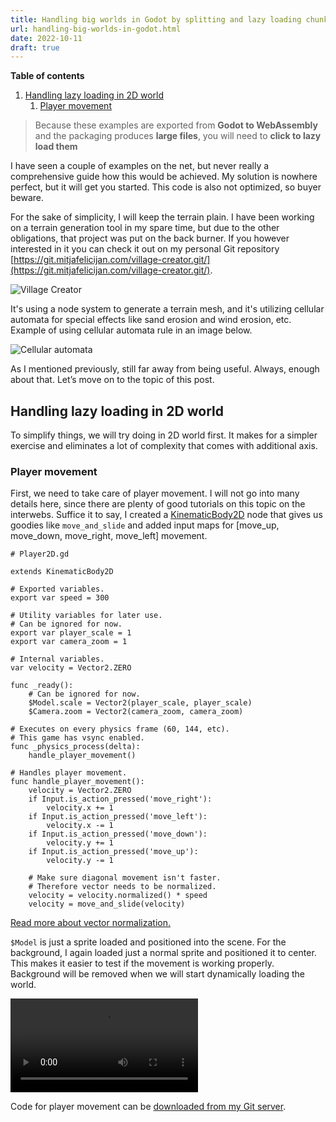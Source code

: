 ```yaml
---
title: Handling big worlds in Godot by splitting and lazy loading chunks of it
url: handling-big-worlds-in-godot.html
date: 2022-10-11
draft: true
---
```


**Table of contents**

1. [Handling lazy loading in 2D world](#handling-lazy-loading-in-2d-world)
   1. [Player movement](#player-movement)

> Because these examples are exported from **Godot to WebAssembly** and the packaging produces **large files**, you will need to **click to lazy load them**

I have seen a couple of examples on the net, but never really a comprehensive guide how this would be achieved. My solution is nowhere perfect, but it will get you started. This code is also not optimized, so buyer beware.

For the sake of simplicity, I will keep the terrain plain. I have been working on a terrain generation tool in my spare time, but due to the other obligations, that project was put on the back burner. If you however interested in it you can check it out on my personal Git repository [https://git.mitjafelicijan.com/village-creator.git/](https://git.mitjafelicijan.com/village-creator.git/).

![Village Creator](/assets/godot-dynamic-tile-loading/village-creator.png)

It's using a node system to generate a terrain mesh, and it's utilizing cellular automata for special effects like sand erosion and wind erosion, etc. Example of using cellular automata rule in an image below.

![Cellular automata](/assets/godot-dynamic-tile-loading/cellular-automata.png)

As I mentioned previously, still far away from being useful. Always, enough about that. Let’s move on to the topic of this post.

## Handling lazy loading in 2D world

To simplify things, we will try doing in 2D world first. It makes for a simpler exercise and eliminates a lot of complexity that comes with additional axis.

### Player movement

First, we need to take care of player movement. I will not go into many details here, since there are plenty of good tutorials on this topic on the interwebs. Suffice it to say, I created a [KinematicBody2D](https://docs.godotengine.org/en/stable/classes/class_kinematicbody2d.html) node that gives us goodies like `move_and_slide` and added input maps for [move_up, move_down, move_right, move_left] movement.

```gdscript
# Player2D.gd

extends KinematicBody2D

# Exported variables.
export var speed = 300

# Utility variables for later use.
# Can be ignored for now.
export var player_scale = 1
export var camera_zoom = 1

# Internal variables.
var velocity = Vector2.ZERO

func _ready():
	# Can be ignored for now.
	$Model.scale = Vector2(player_scale, player_scale)
	$Camera.zoom = Vector2(camera_zoom, camera_zoom)

# Executes on every physics frame (60, 144, etc).
# This game has vsync enabled.
func _physics_process(delta):
	handle_player_movement()

# Handles player movement.
func handle_player_movement():
	velocity = Vector2.ZERO
	if Input.is_action_pressed('move_right'):
		velocity.x += 1
	if Input.is_action_pressed('move_left'):
		velocity.x -= 1
	if Input.is_action_pressed('move_down'):
		velocity.y += 1
	if Input.is_action_pressed('move_up'):
		velocity.y -= 1

	# Make sure diagonal movement isn't faster.
	# Therefore vector needs to be normalized.
	velocity = velocity.normalized() * speed
	velocity = move_and_slide(velocity)
```

[Read more about vector normalization.](https://www.fundza.com/vectors/normalize/)

`$Model` is just a sprite loaded and positioned into the scene. For the background, I again loaded just a normal sprite and positioned it to center. This makes it easier to test if the movement is working properly. Background will be removed when we will start dynamically loading the world.

<video src="/assets/godot-dynamic-tile-loading/2d-player-movement.webm" controls></video>

Code for player movement can be [downloaded from my Git server](https://git.mitjafelicijan.com/big-worlds-godot.git/snapshot/big-worlds-godot-55bcad79c11bd67e8268925d7edbf571aa31e3bf.zip).

<!--<div class="ll-iframe w-full h-80" data-src="/assets/godot-dynamic-tile-loading/example1/"></div>-->
